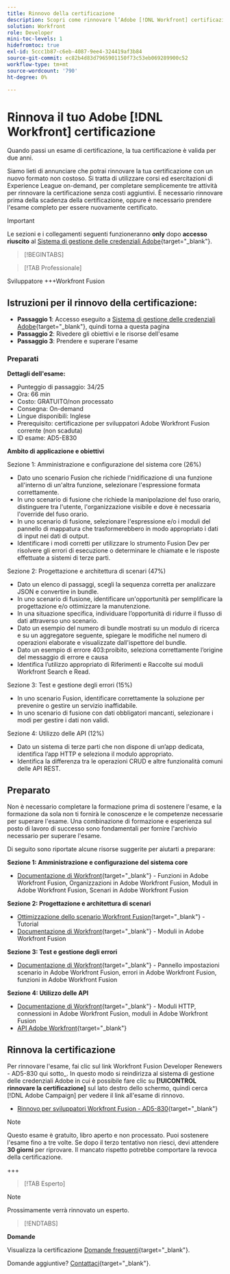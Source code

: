 ```yaml
---
title: Rinnovo della certificazione
description: Scopri come rinnovare l’Adobe [!DNL Workfront] certificazione prima della scadenza.
solution: Workfront
role: Developer
mini-toc-levels: 1
hidefromtoc: true
exl-id: 5ccc1b87-c6eb-4087-9ee4-324419af3b84
source-git-commit: ec82b4d83d7965901150f73c53eb069289900c52
workflow-type: tm+mt
source-wordcount: '790'
ht-degree: 0%

---
```


# Rinnova il tuo Adobe [!DNL Workfront] certificazione

Quando passi un esame di certificazione, la tua certificazione è valida per due anni.

Siamo lieti di annunciare che potrai rinnovare la tua certificazione con un nuovo formato non costoso. Si tratta di utilizzare corsi ed esercitazioni di Experience League on-demand, per completare semplicemente tre attività per rinnovare la certificazione senza costi aggiuntivi. È necessario rinnovare prima della scadenza della certificazione, oppure è necessario prendere l&#39;esame completo per essere nuovamente certificato.

>[!IMPORTANT]
>
>Le sezioni e i collegamenti seguenti funzioneranno **only** dopo **accesso riuscito** al [Sistema di gestione delle credenziali Adobe](http://www.certmetrics.com/adobe){target="_blank"}.

>[!BEGINTABS]

>[!TAB Professionale]

Sviluppatore +++Workfront Fusion

## Istruzioni per il rinnovo della certificazione:

* **Passaggio 1**: Accesso eseguito a [Sistema di gestione delle credenziali Adobe](http://www.certmetrics.com/adobe){target="_blank"}, quindi torna a questa pagina
* **Passaggio 2**: Rivedere gli obiettivi e le risorse dell&#39;esame
* **Passaggio 3**: Prendere e superare l&#39;esame

### Preparati

**Dettagli dell&#39;esame:**

* Punteggio di passaggio: 34/25
* Ora: 66 min
* Costo: GRATUITO/non processato
* Consegna: On-demand
* Lingue disponibili: Inglese
* Prerequisito: certificazione per sviluppatori Adobe Workfront Fusion corrente (non scaduta)
* ID esame: AD5-E830

**Ambito di applicazione e obiettivi**

Sezione 1: Amministrazione e configurazione del sistema core (26%)

* Dato uno scenario Fusion che richiede l&#39;nidificazione di una funzione all&#39;interno di un&#39;altra funzione, selezionare l&#39;espressione formata correttamente.
* In uno scenario di fusione che richiede la manipolazione del fuso orario, distinguere tra l&#39;utente, l&#39;organizzazione visibile e dove è necessaria l&#39;override del fuso orario.
* In uno scenario di fusione, selezionare l&#39;espressione e/o i moduli del pannello di mappatura che trasformerebbero in modo appropriato i dati di input nei dati di output.
* Identificare i modi corretti per utilizzare lo strumento Fusion Dev per risolvere gli errori di esecuzione o determinare le chiamate e le risposte effettuate a sistemi di terze parti.

Sezione 2: Progettazione e architettura di scenari (47%)

* Dato un elenco di passaggi, scegli la sequenza corretta per analizzare JSON e convertire in bundle.
* In uno scenario di fusione, identificare un&#39;opportunità per semplificare la progettazione e/o ottimizzare la manutenzione.
* In una situazione specifica, individuare l’opportunità di ridurre il flusso di dati attraverso uno scenario.
* Dato un esempio del numero di bundle mostrati su un modulo di ricerca e su un aggregatore seguente, spiegare le modifiche nel numero di operazioni elaborate e visualizzate dall&#39;ispettore del bundle.
* Dato un esempio di errore 403:proibito, seleziona correttamente l’origine del messaggio di errore e causa
* Identifica l’utilizzo appropriato di Riferimenti e Raccolte sui moduli Workfront Search e Read.

Sezione 3: Test e gestione degli errori (15%)

* In uno scenario Fusion, identificare correttamente la soluzione per prevenire o gestire un servizio inaffidabile.
* In uno scenario di fusione con dati obbligatori mancanti, selezionare i modi per gestire i dati non validi.

Sezione 4: Utilizzo delle API (12%)

* Dato un sistema di terze parti che non dispone di un’app dedicata, identifica l’app HTTP e seleziona il modulo appropriato.
* Identifica la differenza tra le operazioni CRUD e altre funzionalità comuni delle API REST.

## Preparato

Non è necessario completare la formazione prima di sostenere l&#39;esame, e la formazione da sola non ti fornirà le conoscenze e le competenze necessarie per superare l&#39;esame. Una combinazione di formazione e esperienza sul posto di lavoro di successo sono fondamentali per fornire l&#39;archivio necessario per superare l&#39;esame.

Di seguito sono riportate alcune risorse suggerite per aiutarti a preparare:

**Sezione 1: Amministrazione e configurazione del sistema core**

* [Documentazione di Workfront](https://experienceleague.adobe.com/docs/workfront/using/home.html?lang=en){target="_blank"} - Funzioni in Adobe Workfront Fusion, Organizzazioni in Adobe Workfront Fusion, Moduli in Adobe Workfront Fusion, Scenari in Adobe Workfront Fusion

**Sezione 2: Progettazione e architettura di scenari**

* [Ottimizzazione dello scenario Workfront Fusion](https://experienceleague.adobe.com/docs/workfront-learn/tutorials-workfront/fusion/design-optimization-and-testing/workfront-fusion-scenario-optimization.html?lang=en){target="_blank"} - Tutorial
* [Documentazione di Workfront](https://experienceleague.adobe.com/docs/workfront/using/home.html?lang=en){target="_blank"} - Moduli in Adobe Workfront Fusion

**Sezione 3: Test e gestione degli errori**

* [Documentazione di Workfront](https://experienceleague.adobe.com/docs/workfront/using/home.html?lang=en){target="_blank"} - Pannello impostazioni scenario in Adobe Workfront Fusion, errori in Adobe Workfront Fusion, funzioni in Adobe Workfront Fusion

**Sezione 4: Utilizzo delle API**

* [Documentazione di Workfront](https://experienceleague.adobe.com/docs/workfront/using/home.html?lang=en){target="_blank"} - Moduli HTTP, connessioni in Adobe Workfront Fusion, moduli in Adobe Workfront Fusion
* [API Adobe Workfront](https://experienceleague.adobe.com/docs/workfront/using/adobe-workfront-api/workfront-api.html?lang=en){target="_blank"}

## Rinnova la certificazione

Per rinnovare l&#39;esame, fai clic sul link Workfront Fusion Developer Renewers - AD5-830 qui sotto_. In questo modo si reindirizza al sistema di gestione delle credenziali Adobe in cui è possibile fare clic su **[!UICONTROL rinnovare la certificazione]** sul lato destro dello schermo, quindi cerca [!DNL Adobe Campaign] per vedere il link all&#39;esame di rinnovo.

* [Rinnovo per sviluppatori Workfront Fusion - AD5-830](https://www.certmetrics.com/adobe/candidate/caveon_sso_adobe.aspx?ssoLogin=true&amp;eid=AD5-E830){target="_blank"}

>[!NOTE]
>
>Questo esame è gratuito, libro aperto e non processato. Puoi sostenere l&#39;esame fino a tre volte. Se dopo il terzo tentativo non riesci, devi attendere **30 giorni** per riprovare. Il mancato rispetto potrebbe comportare la revoca della certificazione.

+++

>[!TAB Esperto]

>[!NOTE]
>
>Prossimamente verrà rinnovato un esperto.

>[!ENDTABS]

**Domande**

Visualizza la certificazione [Domande frequenti](https://experienceleague.adobe.com/docs/certification/certification/faq.html?lang=en){target="_blank"}.

Domande aggiuntive? [Contattaci](mailto:certif@adobe.com){target="_blank"}.
